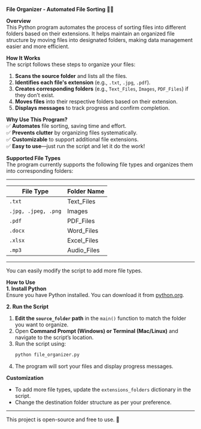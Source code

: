 



**File Organizer - Automated File Sorting** 📂✨  

 **Overview**  
This Python program automates the process of sorting files into different folders based on their extensions. It helps maintain an organized file structure by moving files into designated folders, making data management easier and more efficient.  

 **How It Works**  
The script follows these steps to organize your files:  
1. **Scans the source folder** and lists all the files.  
2. **Identifies each file's extension** (e.g., `.txt`, `.jpg`, `.pdf`).  
3. **Creates corresponding folders** (e.g., `Text_Files`, `Images`, `PDF_Files`) if they don’t exist.  
4. **Moves files** into their respective folders based on their extension.  
5. **Displays messages** to track progress and confirm completion.  

 **Why Use This Program?**  
✅ **Automates** file sorting, saving time and effort.  
✅ **Prevents clutter** by organizing files systematically.  
✅ **Customizable** to support additional file extensions.  
✅ **Easy to use**—just run the script and let it do the work!  

 **Supported File Types**  
The program currently supports the following file types and organizes them into corresponding folders:  

--------------------------------------
| File Type           | Folder Name  |
|---------------------|------------- |
| `.txt`              | Text_Files   |
| `.jpg, .jpeg, .png` | Images       |
| `.pdf`              | PDF_Files    |
| `.docx`             | Word_Files   |
| `.xlsx`             | Excel_Files  |
| `.mp3`              | Audio_Files  |
--------------------------------------

You can easily modify the script to add more file types.  

 **How to Use**  
 **1. Install Python**  
Ensure you have Python installed. You can download it from [python.org](https://www.python.org/).  

 **2. Run the Script**  
1. **Edit the `source_folder` path** in the `main()` function to match the folder you want to organize.  
2. Open **Command Prompt (Windows) or Terminal (Mac/Linux)** and navigate to the script’s location.  
3. Run the script using:  
   ```bash
   python file_organizer.py
   ```  
4. The program will sort your files and display progress messages.  

 **Customization**  
- To add more file types, update the `extensions_folders` dictionary in the script.  
- Change the destination folder structure as per your preference.  


-----------------------------------------------------------------------------------------------------------------------------------------------------------  
This project is open-source and free to use. 🚀
